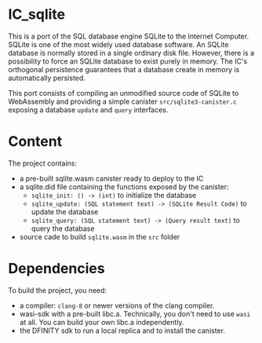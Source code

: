 # IC_sqlite
This is a port of the SQL database engine SQLite to the
Internet Computer. SQLite is one of the most widely used database
software.  An SQLite database is normally stored in a single ordinary
disk file. However, there is a possibility to force an SQLite
database to exist purely in memory. The IC's orthogonal persistence
guarantees that a database create in memory is automatically
persisted. 

This port consists of compiling an unmodified source code of SQLite to
WebAssembly and providing a simple canister `src/sqlite3-canister.c`
exposing a database `update` and `query` interfaces.


# Content
The project contains:
* a pre-built sqlite.wasm canister ready to deploy to the IC
* a sqlite.did file containing the functions exposed by the canister:
  * `sqlite_init: () -> (int)` to initialize the database
  * `sqlite_update: (SQL statement text) -> (SQLite Result Code)` to update the database
  * `sqlite_query: (SQL statement text) -> (Query result text)` to query the database
* source cade to build `sqlite.wasm` in the `src` folder

# Dependencies
To build the project, you need:
* a compiler: `clang-8` or newer versions of the clang compiler.
* wasi-sdk with a pre-built libc.a. Technically, you don't need to use `wasi` at all. You can build your own libc.a independently.
* the DFINITY sdk to run a local replica and to install the canister.

